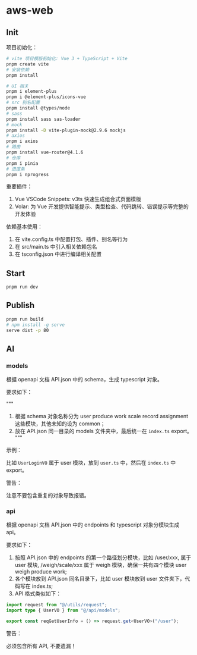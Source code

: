 # aws-web

## Init

项目初始化：

```sh
# vite 项目模版初始化: Vue 3 + TypeScript + Vite
pnpm create vite
# 安装依赖
pnpm install

# UI 相关
pnpm i element-plus
pnpm i @element-plus/icons-vue
# src 别名配置
pnpm install @types/node
# sass
pnpm install sass sas-loader
# mock
pnpm install -D vite-plugin-mock@2.9.6 mockjs
# axios
pnpm i axios
# 路由
pnpm install vue-router@4.1.6
# 仓库
pnpm i pinia
# 进度条
pnpm i nprogress
```

重要插件：

1. Vue VSCode Snippets: v3ts 快速生成组合式页面模版
2. Volar: 为 Vue 开发提供智能提示、类型检查、代码跳转、错误提示等完整的开发体验

依赖基本使用：

1. 在 vite.config.ts 中配置打包、插件、别名等行为
2. 在 src/main.ts 中引入相关依赖包名
3. 在 tsconfig.json 中进行编译相关配置

## Start

```sh
pnpm run dev
```

## Publish

```sh
pnpm run build
# npm install -g serve
serve dist -p 80
```

## AI

### models

根据 openapi 文档 API.json 中的 schema，生成 typescript 对象。

要求如下：

"""
1. 根据 schema 对象名称分为 user produce work scale record assignment 这些模块，其他未知的设为 common；
2. 放在 API.json 同一目录的 models 文件夹中，最后统一在 `index.ts` export。
"""

示例：

比如 `UserLoginVO` 属于 user 模块，放到 `user.ts` 中，然后在 `index.ts` 中 export。

警告：

注意不要包含重复的对象导致报错。

### api

根据 openapi 文档 API.json 中的 endpoints 和 typescript 对象分模块生成 api。

要求如下：

1. 按照 API.json 中的 endpoints 的第一个路径划分模块，比如 /user/xxx, 属于 user 模块, /weigh/scale/xxx 属于 weigh 模块，确保一共有四个模块 user weigh produce work;
2. 各个模块放到 API.json 同名目录下，比如 user 模块放到 user 文件夹下，代码写在 index.ts;
3. API 格式类似如下：

```ts
import request from "@/utils/request";
import type { UserVO } from "@/api/models";

export const reqGetUserInfo = () => request.get<UserVO>("/user");
```

警告：

必须包含所有 API, 不要遗漏！
